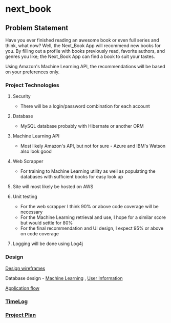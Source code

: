 # next_book


## Problem Statement

Have you ever finished reading an awesome book or even full series and think, what now? Well, the Next_Book App will recommend new books for you. By filling out a profile with books previously read, favorite authors, and genres you like; the Next_Book App can find a book to suit your tastes.

Using Amazon's Machine Learning API, the recommendations will be based on your preferences only.


### Project Technologies

1. Security 
    - There will be a login/password combination for each account

2. Database
    - MySQL database probably with Hibernate or another ORM

3. Machine Learning API
    - Most likely Amazon's API, but not for sure - Azure and IBM's Watson also look good

4. Web Scrapper
    - For training to Machine Learning utility as well as populating the databases with sufficient books for easy look up

5. Site will most likely be hosted on AWS
    
6. Unit testing
    - For the web scrapper I think 90% or above code coverage will be necessary
    - For the Machine Learning retrieval and use, I hope for a similar score but would settle for 80%
    - For the final recommendation and UI design, I expect 95% or above on code coverage

7. Logging will be done using Log4j


### Design

[Design wireframes](https://github.com/j-stoff/my_next_book/blob/master/design/ScreenDesign.md)

Database design -
    [Machine Learning](https://github.com/j-stoff/my_next_book/blob/master/design/machineLearningDBModel.mwb) ,
    [User Information](https://github.com/j-stoff/my_next_book/blob/master/design/userDBModel.mwb)

[Application flow](https://github.com/j-stoff/my_next_book/blob/master/design/ApplicationFlow.md)


### [TimeLog](https://github.com/j-stoff/my_next_book/blob/master/TimeLog.md)

### [Project Plan](https://github.com/j-stoff/my_next_book/blob/master/ProjectPlan.md)

